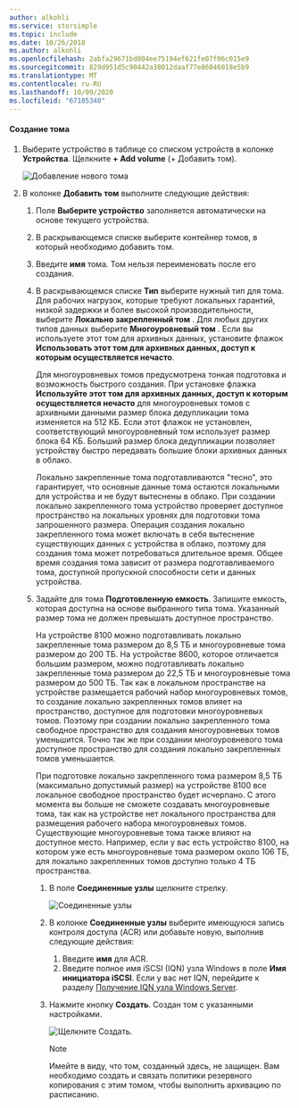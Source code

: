 ```yaml
---
author: alkohli
ms.service: storsimple
ms.topic: include
ms.date: 10/26/2018
ms.author: alkohli
ms.openlocfilehash: 2abfa29671bd804ee75194ef621fe07f06c015e9
ms.sourcegitcommit: 829d951d5c90442a38012daaf77e86046018e5b9
ms.translationtype: MT
ms.contentlocale: ru-RU
ms.lasthandoff: 10/09/2020
ms.locfileid: "67185340"
---
```

#### <a name="to-create-a-volume"></a>Создание тома
1. Выберите устройство в таблице со списком устройств в колонке **Устройства**. Щелкните **+ Add volume** (+ Добавить том).

    ![Добавление нового тома](./media/storsimple-8000-create-volume-u2/step5createvol1.png)

2. В колонке **Добавить том** выполните следующие действия:
   
   1. Поле **Выберите устройство** заполняется автоматически на основе текущего устройства.

   2. В раскрывающемся списке выберите контейнер томов, в который необходимо добавить том. 

   3. Введите **имя** тома. Том нельзя переименовать после его создания.

   4. В раскрывающемся списке **Тип** выберите нужный тип для тома. Для рабочих нагрузок, которые требуют локальных гарантий, низкой задержки и более высокой производительности, выберите **Локально закрепленный том** . Для любых других типов данных выберите **Многоуровневый том** . Если вы используете этот том для архивных данных, установите флажок **Использовать этот том для архивных данных, доступ к которым осуществляется нечасто**.
      
       Для многоуровневых томов предусмотрена тонкая подготовка и возможность быстрого создания. При установке флажка **Используйте этот том для архивных данных, доступ к которым осуществляется нечасто** для многоуровневых томов с архивными данными размер блока дедупликации тома изменяется на 512 КБ. Если этот флажок не установлен, соответствующий многоуровневный том использует размер блока 64 КБ. Больший размер блока дедупликации позволяет устройству быстро передавать большие блоки архивных данных в облако.
       
       Локально закрепленные тома подготавливаются "тесно", это гарантирует, что основные данные тома остаются локальными для устройства и не будут вытеснены в облако.  При создании локально закрепленного тома устройство проверяет доступное пространство на локальных уровнях для подготовки тома запрошенного размера. Операция создания локально закрепленного тома может включать в себя вытеснение существующих данных с устройства в облако, поэтому для создания тома может потребоваться длительное время. Общее время создания тома зависит от размера подготавливаемого тома, доступной пропускной способности сети и данных устройства.

   5. Задайте для тома **Подготовленную емкость**. Запишите емкость, которая доступна на основе выбранного типа тома. Указанный размер тома не должен превышать доступное пространство.
      
       На устройстве 8100 можно подготавливать локально закрепленные тома размером до 8,5 ТБ и многоуровневые тома размером до 200 ТБ. На устройстве 8600, которое отличается большим размером, можно подготавливать локально закрепленные тома размером до 22,5 ТБ и многоуровневые тома размером до 500 ТБ. Так как в локальном пространстве на устройстве размещается рабочий набор многоуровневых томов, то создание локально закрепленных томов влияет на пространство, доступное для подготовки многоуровневых томов. Поэтому при создании локально закрепленного тома свободное пространство для создания многоуровневых томов уменьшится. Точно так же при создании многоуровневого тома доступное пространство для создания локально закрепленных томов уменьшается.
      
       При подготовке локально закрепленного тома размером 8,5 ТБ (максимально допустимый размер) на устройстве 8100 все локальное свободное пространство будет исчерпано. С этого момента вы больше не сможете создавать многоуровневые тома, так как на устройстве нет локального пространства для размещения рабочего набора многоуровневых томов. Существующие многоуровневые тома также влияют на доступное место. Например, если у вас есть устройство 8100, на котором уже есть многоуровневые тома размером около 106 ТБ, для локально закрепленных томов доступно только 4 ТБ пространства.

      1. В поле **Соединенные узлы** щелкните стрелку. 

         ![Соединенные узлы](./media/storsimple-8000-create-volume-u2/step5createvol2.png)

      1. В колонке **Соединенные узлы** выберите имеющуюся запись контроля доступа (ACR) или добавьте новую, выполнив следующие действия:

         1. Введите **имя** для ACR.
         2. Введите полное имя iSCSI (IQN) узла Windows в поле **Имя инициатора iSCSI**. Если у вас нет IQN, перейдите к разделу [Получение IQN узла Windows Server](#get-the-iqn-of-a-windows-server-host).

      1. Нажмите кнопку **Создать**. Создан том с указанными настройками.

         ![Щелкните Создать.](./media/storsimple-8000-create-volume-u2/step5createvol3.png)

         > [!NOTE]
         > Имейте в виду, что том, созданный здесь, не защищен. Вам необходимо создать и связать политики резервного копирования с этим томом, чтобы выполнить архивацию по расписанию. 

